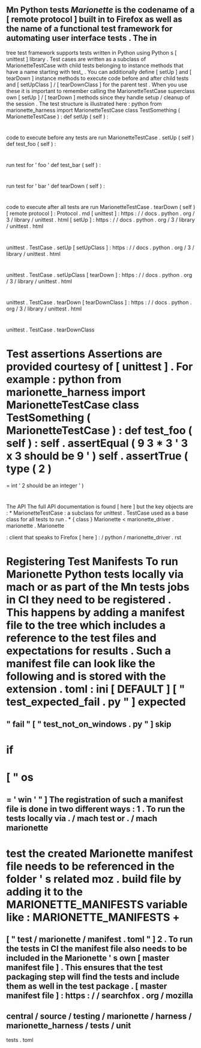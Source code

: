#
Mn
Python
tests
_Marionette_
is
the
codename
of
a
[
remote
protocol
]
built
in
to
Firefox
as
well
as
the
name
of
a
functional
test
framework
for
automating
user
interface
tests
.
The
in
-
tree
test
framework
supports
tests
written
in
Python
using
Python
s
[
unittest
]
library
.
Test
cases
are
written
as
a
subclass
of
MarionetteTestCase
with
child
tests
belonging
to
instance
methods
that
have
a
name
starting
with
test_
.
You
can
additionally
define
[
setUp
]
and
[
tearDown
]
instance
methods
to
execute
code
before
and
after
child
tests
and
[
setUpClass
]
/
[
tearDownClass
]
for
the
parent
test
.
When
you
use
these
it
is
important
to
remember
calling
the
MarionetteTestCase
superclass
own
[
setUp
]
/
[
tearDown
]
methods
since
they
handle
setup
/
cleanup
of
the
session
.
The
test
structure
is
illustrated
here
:
python
from
marionette_harness
import
MarionetteTestCase
class
TestSomething
(
MarionetteTestCase
)
:
def
setUp
(
self
)
:
#
code
to
execute
before
any
tests
are
run
MarionetteTestCase
.
setUp
(
self
)
def
test_foo
(
self
)
:
#
run
test
for
'
foo
'
def
test_bar
(
self
)
:
#
run
test
for
'
bar
'
def
tearDown
(
self
)
:
#
code
to
execute
after
all
tests
are
run
MarionetteTestCase
.
tearDown
(
self
)
[
remote
protocol
]
:
Protocol
.
md
[
unittest
]
:
https
:
/
/
docs
.
python
.
org
/
3
/
library
/
unittest
.
html
[
setUp
]
:
https
:
/
/
docs
.
python
.
org
/
3
/
library
/
unittest
.
html
#
unittest
.
TestCase
.
setUp
[
setUpClass
]
:
https
:
/
/
docs
.
python
.
org
/
3
/
library
/
unittest
.
html
#
unittest
.
TestCase
.
setUpClass
[
tearDown
]
:
https
:
/
/
docs
.
python
.
org
/
3
/
library
/
unittest
.
html
#
unittest
.
TestCase
.
tearDown
[
tearDownClass
]
:
https
:
/
/
docs
.
python
.
org
/
3
/
library
/
unittest
.
html
#
unittest
.
TestCase
.
tearDownClass
#
#
Test
assertions
Assertions
are
provided
courtesy
of
[
unittest
]
.
For
example
:
python
from
marionette_harness
import
MarionetteTestCase
class
TestSomething
(
MarionetteTestCase
)
:
def
test_foo
(
self
)
:
self
.
assertEqual
(
9
3
*
3
'
3
x
3
should
be
9
'
)
self
.
assertTrue
(
type
(
2
)
=
=
int
'
2
should
be
an
integer
'
)
#
#
The
API
The
full
API
documentation
is
found
[
here
]
but
the
key
objects
are
:
*
MarionetteTestCase
:
a
subclass
for
unittest
.
TestCase
used
as
a
base
class
for
all
tests
to
run
.
*
{
class
}
Marionette
<
marionette_driver
.
marionette
.
Marionette
>
:
client
that
speaks
to
Firefox
[
here
]
:
/
python
/
marionette_driver
.
rst
#
#
Registering
Test
Manifests
To
run
Marionette
Python
tests
locally
via
mach
or
as
part
of
the
Mn
tests
jobs
in
CI
they
need
to
be
registered
.
This
happens
by
adding
a
manifest
file
to
the
tree
which
includes
a
reference
to
the
test
files
and
expectations
for
results
.
Such
a
manifest
file
can
look
like
the
following
and
is
stored
with
the
extension
.
toml
:
ini
[
DEFAULT
]
[
"
test_expected_fail
.
py
"
]
expected
=
"
fail
"
[
"
test_not_on_windows
.
py
"
]
skip
-
if
=
[
"
os
=
=
'
win
'
"
]
The
registration
of
such
a
manifest
file
is
done
in
two
different
ways
:
1
.
To
run
the
tests
locally
via
.
/
mach
test
or
.
/
mach
marionette
-
test
the
created
Marionette
manifest
file
needs
to
be
referenced
in
the
folder
'
s
related
moz
.
build
file
by
adding
it
to
the
MARIONETTE_MANIFESTS
variable
like
:
MARIONETTE_MANIFESTS
+
=
[
"
test
/
marionette
/
manifest
.
toml
"
]
2
.
To
run
the
tests
in
CI
the
manifest
file
also
needs
to
be
included
in
the
Marionette
'
s
own
[
master
manifest
file
]
.
This
ensures
that
the
test
packaging
step
will
find
the
tests
and
include
them
as
well
in
the
test
package
.
[
master
manifest
file
]
:
https
:
/
/
searchfox
.
org
/
mozilla
-
central
/
source
/
testing
/
marionette
/
harness
/
marionette_harness
/
tests
/
unit
-
tests
.
toml
